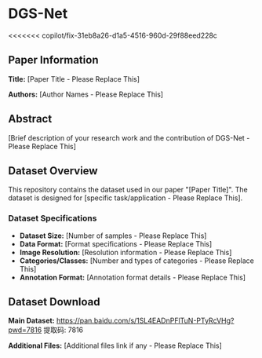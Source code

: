 # DGS-Net
<<<<<<< copilot/fix-31eb8a26-d1a5-4516-960d-29f88eed228c

## Paper Information

**Title:** [Paper Title - Please Replace This]

**Authors:** [Author Names - Please Replace This]

## Abstract

[Brief description of your research work and the contribution of DGS-Net - Please Replace This]

## Dataset Overview

This repository contains the dataset used in our paper "[Paper Title]". The dataset is designed for [specific task/application - Please Replace This].

### Dataset Specifications

- **Dataset Size:** [Number of samples - Please Replace This]
- **Data Format:** [Format specifications - Please Replace This]
- **Image Resolution:** [Resolution information - Please Replace This]
- **Categories/Classes:** [Number and types of categories - Please Replace This]
- **Annotation Format:** [Annotation format details - Please Replace This]

## Dataset Download

**Main Dataset:**  https://pan.baidu.com/s/1SL4EADnPFlTuN-PTyRcVHg?pwd=7816 提取码: 7816 

**Additional Files:** [Additional files link if any - Please Replace This]
